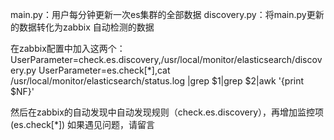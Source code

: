 main.py：用户每分钟更新一次es集群的全部数据
discovery.py：将main.py更新的数据转化为zabbix 自动检测的数据

在zabbix配置中加入这两个：
UserParameter=check.es.discovery,/usr/local/monitor/elasticsearch/discovery.py
UserParameter=es.check[*],cat /usr/local/monitor/elasticsearch/status.log |grep $1|grep $2|awk '{print $NF}'

然后在zabbix的自动发现中自动发现规则（check.es.discovery），再增加监控项(es.check[*])
如果遇见问题，请留言
